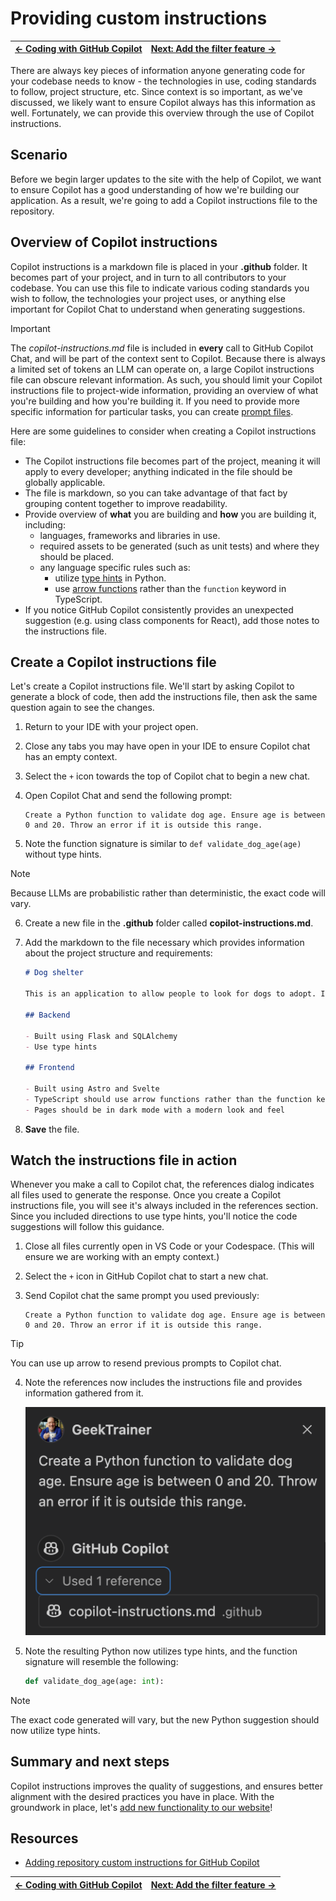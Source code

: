 # Providing custom instructions

| [← Coding with GitHub Copilot][walkthrough-previous] | [Next: Add the filter feature →][walkthrough-next] |
|:-----------------------------------|------------------------------------------:|

There are always key pieces of information anyone generating code for your codebase needs to know - the technologies in use, coding standards to follow, project structure, etc. Since context is so important, as we've discussed, we likely want to ensure Copilot always has this information as well. Fortunately, we can provide this overview through the use of Copilot instructions.

## Scenario

Before we begin larger updates to the site with the help of Copilot, we want to ensure Copilot has a good understanding of how we're building our application. As a result, we're going to add a Copilot instructions file to the repository.

## Overview of Copilot instructions

Copilot instructions is a markdown file is placed in your **.github** folder. It becomes part of your project, and in turn to all contributors to your codebase. You can use this file to indicate various coding standards you wish to follow, the technologies your project uses, or anything else important for Copilot Chat to understand when generating suggestions.

> [!IMPORTANT]
> The *copilot-instructions.md* file is included in **every** call to GitHub Copilot Chat, and will be part of the context sent to Copilot. Because there is always a limited set of tokens an LLM can operate on, a large Copilot instructions file can obscure relevant information. As such, you should limit your Copilot instructions file to project-wide information, providing an overview of what you're building and how you're building it. If you need to provide more specific information for particular tasks, you can create [prompt files](https://docs.github.com/en/copilot/customizing-copilot/adding-repository-custom-instructions-for-github-copilot?tool=vscode#about-prompt-files).

Here are some guidelines to consider when creating a Copilot instructions file:

- The Copilot instructions file becomes part of the project, meaning it will apply to every developer; anything indicated in the file should be globally applicable.
- The file is markdown, so you can take advantage of that fact by grouping content together to improve readability.
- Provide overview of **what** you are building and **how** you are building it, including:
    - languages, frameworks and libraries in use.
    - required assets to be generated (such as unit tests) and where they should be placed.
    - any language specific rules such as:
        - utilize [type hints][type-hints] in Python.
        - use [arrow functions][arrow-functions] rather than the `function` keyword in TypeScript.
- If you notice GitHub Copilot consistently provides an unexpected suggestion (e.g. using class components for React), add those notes to the instructions file.

## Create a Copilot instructions file

Let's create a Copilot instructions file. We'll start by asking Copilot to generate a block of code, then add the instructions file, then ask the same question again to see the changes.

1. Return to your IDE with your project open.
2. Close any tabs you may have open in your IDE to ensure Copilot chat has an empty context.
3. Select the `+` icon towards the top of Copilot chat to begin a new chat.
4. Open Copilot Chat and send the following prompt:

    ```
    Create a Python function to validate dog age. Ensure age is between 0 and 20. Throw an error if it is outside this range.
    ```

5. Note the function signature is similar to `def validate_dog_age(age)` without type hints.

> [!NOTE]
> Because LLMs are probabilistic rather than deterministic, the exact code will vary.

6. Create a new file in the **.github** folder called **copilot-instructions.md**.
7. Add the markdown to the file necessary which provides information about the project structure and requirements:

    ```markdown
    # Dog shelter

    This is an application to allow people to look for dogs to adopt. It is built in a monorepo, with a Flask-based backend and Astro-based frontend.

    ## Backend

    - Built using Flask and SQLAlchemy
    - Use type hints

    ## Frontend

    - Built using Astro and Svelte
    - TypeScript should use arrow functions rather than the function keyword
    - Pages should be in dark mode with a modern look and feel
    ```

8. **Save** the file.

## Watch the instructions file in action

Whenever you make a call to Copilot chat, the references dialog indicates all files used to generate the response. Once you create a Copilot instructions file, you will see it's always included in the references section. Since you included directions to use type hints, you'll notice the code suggestions will follow this guidance.

1. Close all files currently open in VS Code or your Codespace. (This will ensure we are working with an empty context.)
2. Select the `+` icon in GitHub Copilot chat to start a new chat.
3. Send Copilot chat the same prompt you used previously:

    ```
    Create a Python function to validate dog age. Ensure age is between 0 and 20. Throw an error if it is outside this range.
    ```

> [!TIP]
> You can use up arrow to resend previous prompts to Copilot chat.

4. Note the references now includes the instructions file and provides information gathered from it.

    ![Screenshot of the chat window with the references section expanded displaying Copilot instructions in the list](./images/copilot-chat-references.png)

5. Note the resulting Python now utilizes type hints, and the function signature will resemble the following:

    ```python
    def validate_dog_age(age: int):
    ```

> [!NOTE]
> The exact code generated will vary, but the new Python suggestion should now utilize type hints.

## Summary and next steps

Copilot instructions improves the quality of suggestions, and ensures better alignment with the desired practices you have in place. With the groundwork in place, let's [add new functionality to our website][walkthrough-next]!

## Resources

- [Adding repository custom instructions for GitHub Copilot][custom-instructions]


| [← Coding with GitHub Copilot][walkthrough-previous] | [Next: Add the filter feature →][walkthrough-next] |
|:-----------------------------------|------------------------------------------:|

[arrow-functions]: https://developer.mozilla.org/en-US/docs/Web/JavaScript/Reference/Functions/Arrow_functions
[custom-instructions]: https://docs.github.com/en/copilot/customizing-copilot/adding-repository-custom-instructions-for-github-copilot
[type-hints]: https://mypy.readthedocs.io/en/stable/cheat_sheet_py3.html
[walkthrough-previous]: ./3-copilot-instructions.md
[walkthrough-next]: ./4-add-feature.md